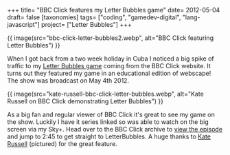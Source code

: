 +++
title= "BBC Click features my Letter Bubbles game"
date= 2012-05-04
draft= false
[taxonomies]
tags= ["coding", "gamedev-digital", "lang-javascript"]
project= ["Letter Bubbles"]
+++

{{ image(src="bbc-click-letter-bubbles2.webp", alt="BBC Click featuring Letter Bubbles") }}

When I got back from a two week holiday in Cuba I noticed a big spike of traffic to my [Letter Bubbles game](/blog/letter-bubbles-typing-game) coming from the BBC Click website. It turns out they featured my game in an educational edition of webscape! The show was broadcast on May 4th 2012.

{{ image(src="kate-russell-bbc-click-letter-bubbles.webp", alt="Kate Russell on BBC Click demonstrating Letter Bubbles") }}

As a big fan and regular viewer of BBC Click it's great to see my game on the show. Luckily I have it series linked so was able to watch on the big screen via my Sky+. Head over to the BBC Click archive to [view the episode](http://news.bbc.co.uk/1/hi/programmes/click_online/9718549.stm) and jump to 2:45 to get straight to LetterBubbles. A huge thanks to [Kate Russell](http://twitter.com/katerussell) (pictured) for the great feature.
